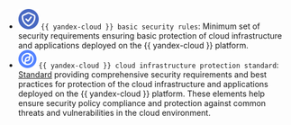 
* ![base-standard-yc](../../_assets/security-deck/cspm-base-yc.svg) `{{ yandex-cloud }} basic security rules`: Minimum set of security requirements ensuring basic protection of cloud infrastructure and applications deployed on the {{ yandex-cloud }} platform.
* ![cspm-standard-yc](../../_assets/security-deck/cspm-standard-yc.svg) `{{ yandex-cloud }} cloud infrastructure protection standard`: [Standard](../../security/standard/all.md) providing comprehensive security requirements and best practices for protection of the cloud infrastructure and applications deployed on the {{ yandex-cloud }} platform. These elements help ensure security policy compliance and protection against common threats and vulnerabilities in the cloud environment.